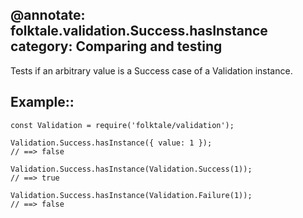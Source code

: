 @annotate: folktale.validation.Success.hasInstance
category: Comparing and testing
---

Tests if an arbitrary value is a Success case of a Validation instance.

## Example::

    const Validation = require('folktale/validation');

    Validation.Success.hasInstance({ value: 1 });
    // ==> false

    Validation.Success.hasInstance(Validation.Success(1));
    // ==> true

    Validation.Success.hasInstance(Validation.Failure(1));
    // ==> false